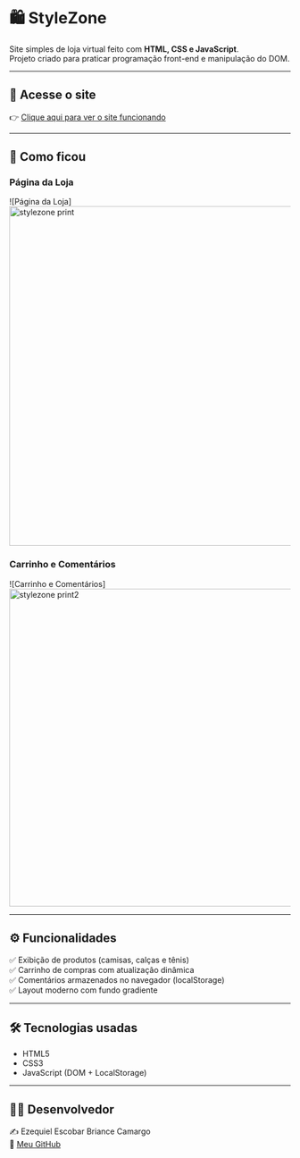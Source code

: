 # 🛍️ StyleZone

Site simples de loja virtual feito com **HTML, CSS e JavaScript**.  
Projeto criado para praticar programação front-end e manipulação do DOM.

---

## 🚀 Acesse o site
👉 [Clique aqui para ver o site funcionando](https://ezequielecamargo.github.io/stylezone/)

---

## 📸 Como ficou

### Página da Loja
![Página da Loja]<img width="1347" height="608" alt="stylezone print" src="https://github.com/user-attachments/assets/e77585c5-0796-4cde-b9d5-a2f1a80ea132" />


### Carrinho e Comentários
![Carrinho e Comentários]<img width="1339" height="569" alt="stylezone print2" src="https://github.com/user-attachments/assets/ff9eb45b-7b3a-41bc-ab76-95f89256b26b" />


---

## ⚙️ Funcionalidades

✅ Exibição de produtos (camisas, calças e tênis)  
✅ Carrinho de compras com atualização dinâmica  
✅ Comentários armazenados no navegador (localStorage)  
✅ Layout moderno com fundo gradiente  

---

## 🛠️ Tecnologias usadas

- HTML5  
- CSS3  
- JavaScript (DOM + LocalStorage)  

---

## 👨‍💻 Desenvolvedor

✍️ Ezequiel Escobar Briance Camargo  
📌 [Meu GitHub](https://github.com/ezequielecamargo)


